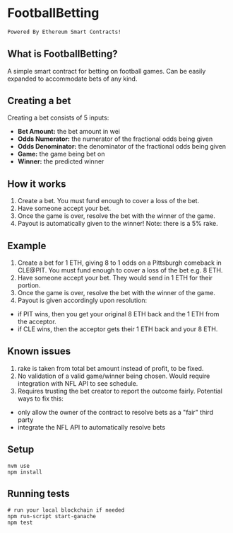 # FootballBetting

```bash
Powered By Ethereum Smart Contracts!
```

## What is FootballBetting?
A simple smart contract for betting on football games. Can be easily expanded to accommodate bets of any kind. 


## Creating a bet
Creating a bet consists of 5 inputs:
- **Bet Amount:** the bet amount in wei
- **Odds Numerator:** the numerator of the fractional odds being given
- **Odds Denominator:** the denominator of the fractional odds being given
- **Game:** the game being bet on
- **Winner:** the predicted winner

## How it works

1. Create a bet. You must fund enough to cover a loss of the bet.
1. Have someone accept your bet.
1. Once the game is over, resolve the bet with the winner of the game.
1. Payout is automatically given to the winner! Note: there is a 5% rake.

## Example

1. Create a bet for 1 ETH, giving 8 to 1 odds on a Pittsburgh comeback in CLE@PIT. You must fund enough to cover a loss of the bet e.g. 8 ETH.
1. Have someone accept your bet. They would send in 1 ETH for their portion.
1. Once the game is over, resolve the bet with the winner of the game.
1. Payout is given accordingly upon resolution:
- if PIT wins, then you get your original 8 ETH back and the 1 ETH from the acceptor. 
- if CLE wins, then the acceptor gets their 1 ETH back and your 8 ETH.


## Known issues

1. rake is taken from total bet amount instead of profit, to be fixed.
1. No validation of a valid game/winner being chosen. Would require integration with NFL API to see schedule.
1. Requires trusting the bet creator to report the outcome fairly. Potential ways to fix this:
- only allow the owner of the contract to resolve bets as a "fair" third party
- integrate the NFL API to automatically resolve bets

## Setup
```
nvm use
npm install
```

## Running tests
```
# run your local blockchain if needed
npm run-script start-ganache
npm test
```

